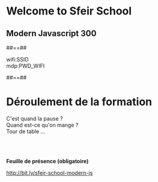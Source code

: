 <!-- .slide: class="first-slide" sfeir-level="3" sfeir-techno="Javascript" -->

# **Welcome to Sfeir School**

## **Modern Javascript 300**

##==##

<!-- .slide: class="school-presentation" -->

<div class="wifi">
    <span class="key">wifi:</span><span>SSID</span><br>
    <span class="key">mdp:</span><span>PWD_WIFI</span>
</div>

##==##

# Déroulement de la formation

<p class="center">
C'est quand la pause ?<br>
Quand est-ce qu'on mange ?<br>
Tour de table ...
</p>
<br><br>

**Feuille de présence (obligatoire)** <!-- .element: class="center" -->

http://bit.ly/sfeir-school-modern-js <!-- .element: class="center" -->
